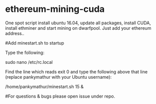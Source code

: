 # ethereum-mining-cuda
One spot script install ubuntu 16.04, update all packages, install CUDA, install ethminer and start mining on dwarfpool. 
Just add your ethereum address.. 

#Add minestart.sh to startup

Type the following:


sudo nano /etc/rc.local



Find the line which reads exit 0 and type the following above that line (replace pankymathur with your Ubuntu username):


/home/pankymathur/minestart.sh 15 &


#For questions & bugs please open issue under repo. 
